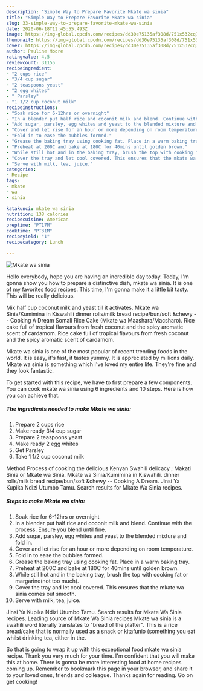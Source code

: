 ```yaml
---
description: "Simple Way to Prepare Favorite Mkate wa sinia"
title: "Simple Way to Prepare Favorite Mkate wa sinia"
slug: 33-simple-way-to-prepare-favorite-mkate-wa-sinia
date: 2020-06-18T12:45:55.493Z
image: https://img-global.cpcdn.com/recipes/dd30e75135af308d/751x532cq70/mkate-wa-sinia-recipe-main-photo.jpg
thumbnail: https://img-global.cpcdn.com/recipes/dd30e75135af308d/751x532cq70/mkate-wa-sinia-recipe-main-photo.jpg
cover: https://img-global.cpcdn.com/recipes/dd30e75135af308d/751x532cq70/mkate-wa-sinia-recipe-main-photo.jpg
author: Pauline Moore
ratingvalue: 4.5
reviewcount: 31155
recipeingredient:
- "2 cups rice"
- "3/4 cup sugar"
- "2 teaspoons yeast"
- "2 egg whites"
- " Parsley"
- "1 1/2 cup coconut milk"
recipeinstructions:
- "Soak rice for 6-12hrs or overnight"
- "In a blender put half rice and coconit milk and blend. Continue with the process. Ensure you blend until fine."
- "Add sugar, parsley, egg whites and yeast to the blended mixture and fold in."
- "Cover and let rise for an hour or more depending on room temperature."
- "Fold in to ease the bubbles formed."
- "Grease the baking tray using cooking fat. Place in a warm baking tray."
- "Preheat at 200C and bake at 180C for 40mins until golden brown."
- "While still hot and in the baking tray, brush the top with cooking fat or margarine(not too much)."
- "Cover the tray and let cool covered. This ensures that the mkate wa sinia comes out smooth."
- "Serve with milk, tea, juice."
categories:
- Recipe
tags:
- mkate
- wa
- sinia

katakunci: mkate wa sinia 
nutrition: 138 calories
recipecuisine: American
preptime: "PT17M"
cooktime: "PT31M"
recipeyield: "1"
recipecategory: Lunch

---
```



![Mkate wa sinia](https://img-global.cpcdn.com/recipes/dd30e75135af308d/751x532cq70/mkate-wa-sinia-recipe-main-photo.jpg)

Hello everybody, hope you are having an incredible day today. Today, I'm gonna show you how to prepare a distinctive dish, mkate wa sinia. It is one of my favorites food recipes. This time, I'm gonna make it a little bit tasty. This will be really delicious.

Mix half cup coconut milk and yeast till it activates. Mkate wa Sinia/Kumimina in Kiswahili dinner rolls/milk bread recipe/bun/soft &amp;chewy -- Cooking A Dream Somali Rice Cake (Mkate wa Maashara/Macsharo). Rice cake full of tropical flavours from fresh coconut and the spicy aromatic scent of cardamom. Rice cake full of tropical flavours from fresh coconut and the spicy aromatic scent of cardamom.

Mkate wa sinia is one of the most popular of recent trending foods in the world. It is easy, it's fast, it tastes yummy. It is appreciated by millions daily. Mkate wa sinia is something which I've loved my entire life. They're fine and they look fantastic.


To get started with this recipe, we have to first prepare a few components. You can cook mkate wa sinia using 6 ingredients and 10 steps. Here is how you can achieve that.

<!--inarticleads1-->

##### The ingredients needed to make Mkate wa sinia:

1. Prepare 2 cups rice
1. Make ready 3/4 cup sugar
1. Prepare 2 teaspoons yeast
1. Make ready 2 egg whites
1. Get  Parsley
1. Take 1 1/2 cup coconut milk


Method Process of cooking the delicious Kenyan Swahili delicacy ; Makati Sinia or Mkate wa Sinia. Mkate wa Sinia/Kumimina in Kiswahili. dinner rolls/milk bread recipe/bun/soft &amp;chewy -- Cooking A Dream. Jinsi Ya Kupika Ndizi Utumbo Tamu. Search results for Mkate Wa Sinia recipes. 

<!--inarticleads2-->

##### Steps to make Mkate wa sinia:

1. Soak rice for 6-12hrs or overnight
1. In a blender put half rice and coconit milk and blend. Continue with the process. Ensure you blend until fine.
1. Add sugar, parsley, egg whites and yeast to the blended mixture and fold in.
1. Cover and let rise for an hour or more depending on room temperature.
1. Fold in to ease the bubbles formed.
1. Grease the baking tray using cooking fat. Place in a warm baking tray.
1. Preheat at 200C and bake at 180C for 40mins until golden brown.
1. While still hot and in the baking tray, brush the top with cooking fat or margarine(not too much).
1. Cover the tray and let cool covered. This ensures that the mkate wa sinia comes out smooth.
1. Serve with milk, tea, juice.


Jinsi Ya Kupika Ndizi Utumbo Tamu. Search results for Mkate Wa Sinia recipes. Leading source of Mkate Wa Sinia recipes Mkate wa sinia is a swahili word literally translates to &#34;bread of the platter&#34;. This is a rice bread/cake that is normally used as a snack or kitafunio (something you eat whilst drinking tea, either in the. 

So that is going to wrap it up with this exceptional food mkate wa sinia recipe. Thank you very much for your time. I'm confident that you will make this at home. There is gonna be more interesting food at home recipes coming up. Remember to bookmark this page in your browser, and share it to your loved ones, friends and colleague. Thanks again for reading. Go on get cooking!
